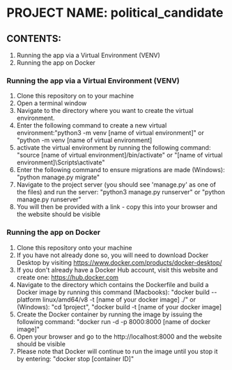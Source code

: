 # PROJECT NAME: political_candidate

## CONTENTS:
1. Running the app via a Virtual Environment (VENV)
1. Running the app on Docker

### Running the app via a Virtual Environment (VENV)
1. Clone this repository on to your machine
1. Open a terminal window
1. Navigate to the directory where you want to create the virtual environment.
1. Enter the following command to create a new virtual environment:"python3 -m venv [name of virtual environment]" or "python -m venv [name of virtual environment]
1. activate the virtual environment by running the following command: "source [name of virtual environment]/bin/activate" or "[name of virtual environment]\Scripts\activate"
1. Enter the following command to ensure migrations are made (Windows): "python manage.py migrate"
1. Navigate to the project server (you should see 'manage.py' as one of the files) and run the server: "python3 manage.py runserver" or "python manage.py runserver"
1. You will then be provided with a link - copy this into your browser and the website should be visible

### Running the app on Docker
1. Clone this repository onto your machine
1. If you have not already done so, you will need to download Docker Desktop by visiting https://www.docker.com/products/docker-desktop/
1. If you don't already have a Docker Hub account, visit this website and create one: https://hub.docker.com
1. Navigate to the directory which contains the Dockerfile and build a Docker image by running this command (Macbooks): "docker build --platform linux/amd64/v8 -t [name of your docker image] ./" or (Windows): "cd 1project", "docker build -t [name of your docker image]
1. Create the Docker container by running the image by issuing the following command: "docker run -d -p 8000:8000 [name of docker image]"
1. Open your browser and go to the http://localhost:8000 and the website should be visible
1. Please note that Docker will continue to run the image until you stop it by entering: "docker stop [container ID]"

